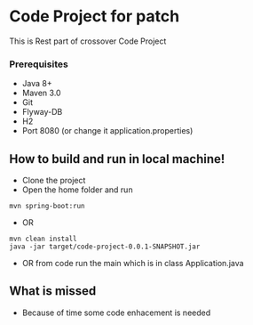 # Code Project for patch 

This is Rest part of crossover Code Project

### Prerequisites
* Java 8+
* Maven 3.0
* Git
* Flyway-DB
* H2
* Port 8080 (or change it application.properties)

## How to build and run in local machine!

- Clone the project
- Open the home folder and run 
```shell
mvn spring-boot:run
```
- OR 
```shell
mvn clean install
java -jar target/code-project-0.0.1-SNAPSHOT.jar
```
- OR from code run the main which is in class Application.java


## What is missed
- Because of time some code enhacement is needed